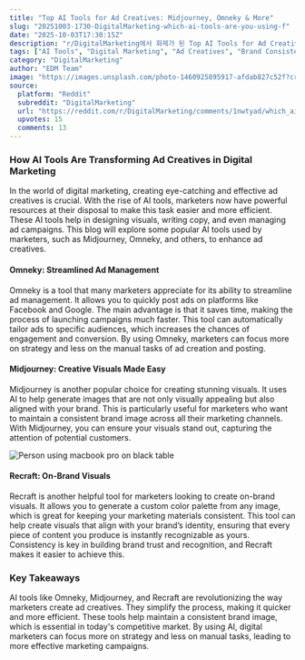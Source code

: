 ```yaml
---
title: "Top AI Tools for Ad Creatives: Midjourney, Omneky & More"
slug: "20251003-1730-DigitalMarketing-which-ai-tools-are-you-using-f"
date: "2025-10-03T17:30:15Z"
description: "r/DigitalMarketing에서 화제가 된 Top AI Tools for Ad Creatives: Midjourney, Omneky & More에 대한 깊이 있는 분석과 인사이트"
tags: ["AI Tools", "Digital Marketing", "Ad Creatives", "Brand Consistency"]
category: "DigitalMarketing"
author: "EDM Team"
image: "https://images.unsplash.com/photo-1460925895917-afdab827c52f?crop=entropy&cs=tinysrgb&fit=max&fm=jpg&ixid=M3w3OTU0NDF8MHwxfHNlYXJjaHwyfHxkaWdpdGFsJTIwbWFya2V0aW5nfGVufDF8MHx8fDE3NTk0MjYxODl8MA&ixlib=rb-4.1.0&q=80&w=1080"
source:
  platform: "Reddit"
  subreddit: "DigitalMarketing"
  url: "https://reddit.com/r/DigitalMarketing/comments/1nwtyad/which_ai_tools_are_you_using_for_ad_creatives/"
  upvotes: 15
  comments: 13
---
```


### How AI Tools Are Transforming Ad Creatives in Digital Marketing

In the world of digital marketing, creating eye-catching and effective ad creatives is crucial. With the rise of AI tools, marketers now have powerful resources at their disposal to make this task easier and more efficient. These AI tools help in designing visuals, writing copy, and even managing ad campaigns. This blog will explore some popular AI tools used by marketers, such as Midjourney, Omneky, and others, to enhance ad creatives.

#### Omneky: Streamlined Ad Management

Omneky is a tool that many marketers appreciate for its ability to streamline ad management. It allows you to quickly post ads on platforms like Facebook and Google. The main advantage is that it saves time, making the process of launching campaigns much faster. This tool can automatically tailor ads to specific audiences, which increases the chances of engagement and conversion. By using Omneky, marketers can focus more on strategy and less on the manual tasks of ad creation and posting.

#### Midjourney: Creative Visuals Made Easy

Midjourney is another popular choice for creating stunning visuals. It uses AI to help generate images that are not only visually appealing but also aligned with your brand. This is particularly useful for marketers who want to maintain a consistent brand image across all their marketing channels. With Midjourney, you can ensure your visuals stand out, capturing the attention of potential customers.

![Person using macbook pro on black table](https://images.unsplash.com/photo-1599658880436-c61792e70672?crop=entropy&cs=tinysrgb&fit=max&fm=jpg&ixid=M3w3OTU0NDF8MHwxfHNlYXJjaHwxNHx8c2VvfGVufDF8MHx8fDE3NTk1MTI2MDN8MA&ixlib=rb-4.1.0&q=80&w=1080)

#### Recraft: On-Brand Visuals

Recraft is another helpful tool for marketers looking to create on-brand visuals. It allows you to generate a custom color palette from any image, which is great for keeping your marketing materials consistent. This tool can help create visuals that align with your brand’s identity, ensuring that every piece of content you produce is instantly recognizable as yours. Consistency is key in building brand trust and recognition, and Recraft makes it easier to achieve this.

### Key Takeaways

AI tools like Omneky, Midjourney, and Recraft are revolutionizing the way marketers create ad creatives. They simplify the process, making it quicker and more efficient. These tools help maintain a consistent brand image, which is essential in today's competitive market. By using AI, digital marketers can focus more on strategy and less on manual tasks, leading to more effective marketing campaigns.